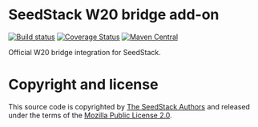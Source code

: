 # SeedStack W20 bridge add-on

[![Build status](https://travis-ci.org/seedstack/w20-bridge-addon.svg?branch=master)](https://travis-ci.org/seedstack/w20-bridge-addon) [![Coverage Status](https://coveralls.io/repos/seedstack/w20-bridge-addon/badge.svg?branch=master)](https://coveralls.io/r/seedstack/w20-bridge-addon?branch=master) [![Maven Central](https://maven-badges.herokuapp.com/maven-central/org.seedstack.addons.w20/w20-bridge/badge.svg?style=flat)](https://maven-badges.herokuapp.com/maven-central/org.seedstack.addons.w20/w20-bridge)

Official W20 bridge integration for SeedStack.

# Copyright and license

This source code is copyrighted by [The SeedStack Authors](https://github.com/seedstack/seedstack/blob/master/AUTHORS) and
released under the terms of the [Mozilla Public License 2.0](https://www.mozilla.org/MPL/2.0/). 
